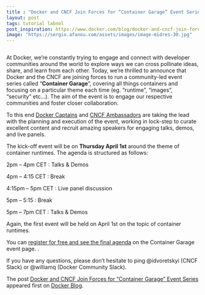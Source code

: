 ```yaml
---
title : "Docker and CNCF Join Forces for “Container Garage” Event Series"
layout: post
tags: tutorial labnol
post_inspiration: https://www.docker.com/blog/docker-and-cncf-join-forces-for-container-garage-event-series/
image: "https://sergio.afanou.com/assets/images/image-midres-30.jpg"
---
```



<figure class="wp-block-image"><img src="https://lh3.googleusercontent.com/EHCN0-fVfSWv2M8ZmWykrdrXSbfIxP22AwPivs2aULCxcMgKuJ7D-a_Iz2bSO90b6_lZNhVxzHoGQ7K6y7WHbD87Utwb_25GkTWYIcS2LqQrsFPFR5eGdhFa1TRf9RAMagSy8mX0" alt=""/></figure>



<p>At Docker, we’re constantly trying to engage and connect with developer communities around the world to explore ways we can cross pollinate ideas, share, and learn from each other. Today, we’re thrilled to announce that Docker and the CNCF are joining forces to run a community-led event series called “<strong>Container Garage</strong>”, covering all things containers and focusing on a particular theme each time (eg. “runtime”, “images”, “security” etc…). The aim of the event is to engage our respective communities and foster closer collaboration.</p>



<p>To this end <a href="https://www.docker.com/community/captains">Docker Captains</a> and <a href="https://www.cncf.io/people/ambassadors/">CNCF Ambassadors</a> are taking the lead with the planning and execution of the event, working in lock-step to curate excellent content and recruit amazing speakers for engaging talks, demos, and live panels.</p>



<p>The kick-off event will be on <strong>Thursday April 1st</strong> around the theme of container runtimes. The agenda is structured as follows:&nbsp;</p>



<p>2pm &#8211; 4pm CET : Talks &amp; Demos</p>



<p>4pm &#8211; 4:15 CET : Break</p>



<p>4:15pm &#8211; 5pm CET : Live panel discussion</p>



<p>5pm &#8211; 5:15 : Break</p>



<p>5pm &#8211; 7pm CET : Talks &amp; Demos&nbsp;</p>



<p>Again, the first event will be held on April 1st on the topic of container runtimes. </p>



<p>You can <a href="https://community.cncf.io/container-garage/">register for free and see the final agenda</a> on the Container Garage event page. .&nbsp;</p>



<p>If you have any questions, please don’t hesitate to ping @idvoretskyi (CNCF Slack) or @williamq (Docker Community Slack).&nbsp;</p>
<p>The post <a rel="nofollow" href="https://www.docker.com/blog/docker-and-cncf-join-forces-for-container-garage-event-series/">Docker and CNCF Join Forces for “Container Garage” Event Series</a> appeared first on <a rel="nofollow" href="https://www.docker.com/blog">Docker Blog</a>.</p>
